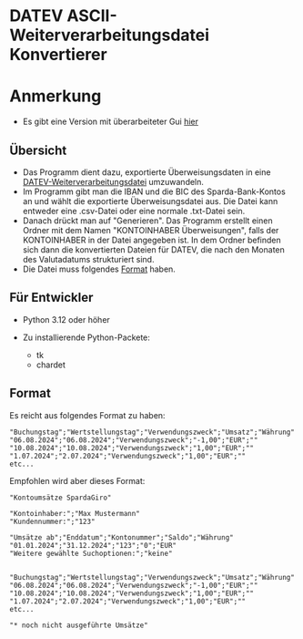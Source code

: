 # DATEV ASCII-Weiterverarbeitungsdatei Konvertierer

# Anmerkung
- Es gibt eine Version mit überarbeiteter Gui [hier](https://github.com/InFusion171/datev-parser-2.0)

## Übersicht
- Das Programm dient dazu, exportierte Überweisungsdaten in eine [DATEV-Weiterverarbeitungsdatei](https://apps.datev.de/help-center/documents/9226961) umzuwandeln.
- Im Programm gibt man die IBAN und die BIC des Sparda-Bank-Kontos an und wählt die exportierte Überweisungsdatei aus. Die Datei kann entweder eine .csv-Datei oder eine normale .txt-Datei sein.
- Danach drückt man auf "Generieren". Das Programm erstellt einen Ordner mit dem Namen "KONTOINHABER Überweisungen", falls der KONTOINHABER in der Datei angegeben ist.
  In dem Ordner befinden sich dann die konvertierten Dateien für DATEV, die nach den Monaten des Valutadatums strukturiert sind.
- Die Datei muss folgendes [Format](#format) haben.

## Für Entwickler
- Python 3.12 oder höher

- Zu installierende Python-Packete:
    - tk 
    - chardet

## Format
Es reicht aus folgendes Format zu haben:
```
"Buchungstag";"Wertstellungstag";"Verwendungszweck";"Umsatz";"Währung"
"06.08.2024";"06.08.2024";"Verwendungszweck";"-1,00";"EUR";""
"10.08.2024";"10.08.2024";"Verwendungszweck";"1,00";"EUR";""
"1.07.2024";"2.07.2024";"Verwendungszweck";"1,00";"EUR";""
etc...
```

Empfohlen wird aber dieses Format:
```
"Kontoumsätze SpardaGiro"

"Kontoinhaber:";"Max Mustermann"
"Kundennummer:";"123"

"Umsätze ab";"Enddatum";"Kontonummer";"Saldo";"Währung"
"01.01.2024";"31.12.2024";"123";"0";"EUR"
"Weitere gewählte Suchoptionen:";"keine"


"Buchungstag";"Wertstellungstag";"Verwendungszweck";"Umsatz";"Währung"
"06.08.2024";"06.08.2024";"Verwendungszweck";"-1,00";"EUR";""
"10.08.2024";"10.08.2024";"Verwendungszweck";"1,00";"EUR";""
"1.07.2024";"2.07.2024";"Verwendungszweck";"1,00";"EUR";""
etc...

"* noch nicht ausgeführte Umsätze"
```


